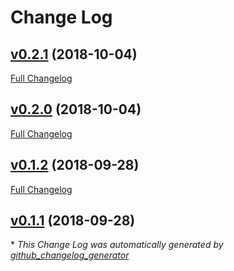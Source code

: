 # Change Log

## [v0.2.1](https://github.com/coingaming/gen_enum/tree/v0.2.1) (2018-10-04)
[Full Changelog](https://github.com/coingaming/gen_enum/compare/v0.2.0...v0.2.1)

## [v0.2.0](https://github.com/coingaming/gen_enum/tree/v0.2.0) (2018-10-04)
[Full Changelog](https://github.com/coingaming/gen_enum/compare/v0.1.2...v0.2.0)

## [v0.1.2](https://github.com/coingaming/gen_enum/tree/v0.1.2) (2018-09-28)
[Full Changelog](https://github.com/coingaming/gen_enum/compare/v0.1.1...v0.1.2)

## [v0.1.1](https://github.com/coingaming/gen_enum/tree/v0.1.1) (2018-09-28)


\* *This Change Log was automatically generated by [github_changelog_generator](https://github.com/skywinder/Github-Changelog-Generator)*